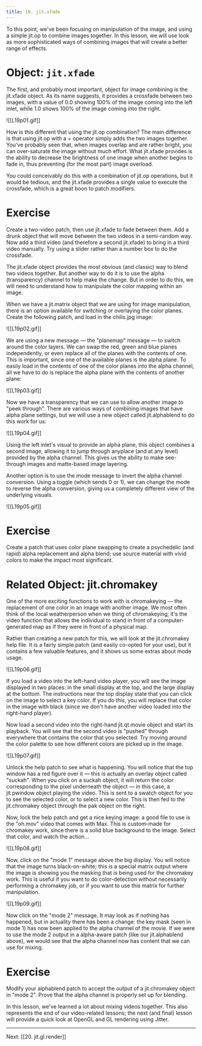 ```yaml
---
title: 19. jit.xfade
---
```

To this point, we've been focusing on manipulation of the image, and using a simple jit.op to combine images together. In this lesson, we will use look as more sophisticated ways of combining images that will create a better range of effects.

# Object: `jit.xfade`

The first, and probably most important, object for image combining is the jit.xfade object. As its name suggests, it provides a crossfade between two images, with a value of 0.0 showing 100% of the image coming into the left inlet, while 1.0 shows 100% of the image coming into the right.

![[L19p01.gif]]

How is this different that using the jit.op combination? The main difference is that using jit.op with a + operator simply adds the two images together. You've probably seen that, when images overlap and are rather bright, you can over-saturate the image without much effort. What jit.xfade provides is the ability to decrease the brightness of one image when another begins to fade in, thus preventing (for the most part) image overload.

You could conceivably do this with a combination of jit.op operations, but it would be tedious, and the jit.xfade provides a single value to execute the crossfade, which is a great boon to patch modifiers.

# Exercise

Create a two-video patch, then use jit.xfade to fade between them. Add a drunk object that will move between the two videos in a semi-random way. Now add a third video (and therefore a second jit.xfade) to bring in a third video manually. Try using a slider rather than a number box to do the crossfade.

The jit.xfade object provides the most obvious (and classic) way to blend two videos together. But another way to do it is to use the alpha (transparency) channel to help make the change. But in order to do this, we will need to understand how to manipulate the color mapping within an image.

When we have a jit.matrix object that we are using for image manipulation, there is an option available for switching or overlaying the color planes. Create the following patch, and load in the chilis.jpg image:

![[L19p02.gif]]

We are using a new message — the "planemap" message — to switch around the color layers. We can swap the red, green and blue planes independently, or even replace all of the planes with the contents of one. This is important, since one of the available planes is the alpha plane. To easily load in the contents of one of the color planes into the alpha channel, all we have to do is replace the alpha plane with the contents of another plane:

![[L19p03.gif]]

Now we have a transparency that we can use to allow another image to "peek through". There are various ways of combining images that have alpha plane settings, but we will use a new object called jit.alphablend to do this work for us:

![[L19p04.gif]]

Using the left inlet's visual to provide an alpha plane, this object combines a second image, allowing it to jump through anyplace (and at any level) provided by the alpha channel. This gives us the ability to make see-through images and matte-based image layering.

Another option is to use the mode message to invert the alpha channel conversion. Using a toggle (which sends 0 or 1), we can change the mode to reverse the alpha conversion, giving us a completely different view of the underlying visuals.

![[L19p05.gif]]

# Exercise

Create a patch that uses color plane swapping to create a psychedelic (and rapid) alpha replacement and alpha blend; use source material with vivid colors to make the impact most significant.

# Related Object: jit.chromakey

One of the more exciting functions to work with is chromakeying — the replacement of one color in an image with another image. We most often think of the local weatherperson when we thing of chromakeying; it's the video function that allows the individual to stand in front of a computer-generated map as if they were in front of a physical map.

Rather than creating a new patch for this, we will look at the jit.chromakey help file. It is a fairly simple patch (and easily co-opted for your use), but it contains a few valuable features, and it shows us some extras about mode usage.

![[L19p06.gif]]

If you load a video into the left-hand video player, you will see the image displayed in two places: in the small display at the top, and the large display at the bottom. The instructions near the top display state that you can click on the image to select a key color. If you do this, you will replace that color in the image with black (since we don't have another video loaded into the right-hand player).

Now load a second video into the right-hand jit.qt.movie object and start its playback. You will see that the second video is "pushed" through everywhere that contains the color that you selected. Try moving around the color palette to see how different colors are picked up in the image.

![[L19p07.gif]]

Unlock the help patch to see what is happening. You will notice that the top window has a red figure over it — this is actually an overlay object called "suckah". When you click on a suckah object, it will return the color corresponding to the pixel underneath the object — in this case, a jit.pwindow object playing the video. This is sent to a swatch object for you to see the selected color, or to select a new color. This is then fed to the jit.chromakey object through the pak object on the right.

Now, lock the help patch and get a nice keying image: a good file to use is the "oh.mov" video that comes with Max. This is custom-made for chromakey work, since there is a solid blue background to the image. Select that color, and watch the action...

![[L19p08.gif]]

Now, click on the "mode 1" message above the big display. You will notice that the image turns black-on-white; this is a special matrix output where the image is showing you the masking that is being used for the chromakey work. This is useful if you want to do color-detection without necessarily performing a chromakey job, or if you want to use this matrix for further manipulation.

![[L19p09.gif]]

Now click on the "mode 2" message. It may look as if nothing has happened, but in actuality there has been a change: the key mask (seen in mode 1) has now been applied to the alpha channel of the movie. If we were to use the mode 2 output in a alpha-aware patch (like our jit.alphablend above), we would see that the alpha channel now has content that we can use for mixing.

# Exercise

Modify your alphablend patch to accept the output of a jit.chromakey object in "mode 2". Prove that the alpha channel is properly set up for blending.

In this lesson, we've learned a lot about mixing videos together. This also represents the end of our video-related lessons; the next (and final) lesson will provide a quick look at OpenGL and GL rendering using Jitter.


---
Next: [[20. jit.gl.render]]